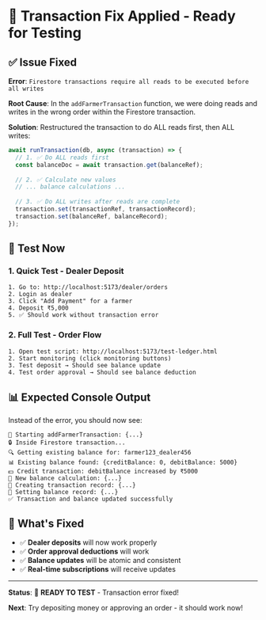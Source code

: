 # 🎯 Transaction Fix Applied - Ready for Testing

## ✅ **Issue Fixed**
**Error**: `Firestore transactions require all reads to be executed before all writes`

**Root Cause**: In the `addFarmerTransaction` function, we were doing reads and writes in the wrong order within the Firestore transaction.

**Solution**: Restructured the transaction to do ALL reads first, then ALL writes:

```javascript
await runTransaction(db, async (transaction) => {
  // 1. ✅ Do ALL reads first
  const balanceDoc = await transaction.get(balanceRef);
  
  // 2. ✅ Calculate new values
  // ... balance calculations ...
  
  // 3. ✅ Do ALL writes after reads are complete
  transaction.set(transactionRef, transactionRecord);
  transaction.set(balanceRef, balanceRecord);
});
```

## 🧪 **Test Now**

### 1. **Quick Test - Dealer Deposit**
```
1. Go to: http://localhost:5173/dealer/orders
2. Login as dealer
3. Click "Add Payment" for a farmer
4. Deposit ₹5,000
5. ✅ Should work without transaction error
```

### 2. **Full Test - Order Flow**
```
1. Open test script: http://localhost:5173/test-ledger.html
2. Start monitoring (click monitoring buttons)
3. Test deposit → Should see balance update
4. Test order approval → Should see balance deduction
```

## 📊 **Expected Console Output**

Instead of the error, you should now see:
```
🔄 Starting addFarmerTransaction: {...}
🔒 Inside Firestore transaction...
🔍 Getting existing balance for: farmer123_dealer456
📊 Existing balance found: {creditBalance: 0, debitBalance: 5000}
💵 Credit transaction: debitBalance increased by ₹5000
🧮 New balance calculation: {...}
📝 Creating transaction record: {...}
💾 Setting balance record: {...}
✅ Transaction and balance updated successfully
```

## 🚀 **What's Fixed**

- ✅ **Dealer deposits** will now work properly
- ✅ **Order approval deductions** will work
- ✅ **Balance updates** will be atomic and consistent
- ✅ **Real-time subscriptions** will receive updates

---

**Status**: 🎯 **READY TO TEST** - Transaction error fixed!

**Next**: Try depositing money or approving an order - it should work now!
